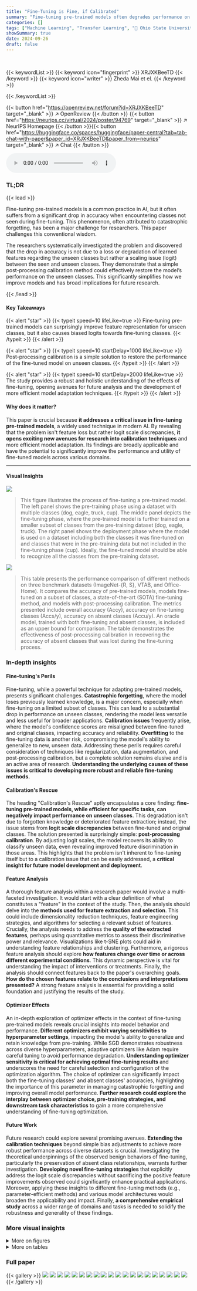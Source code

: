 ```yaml
---
title: "Fine-Tuning is Fine, if Calibrated"
summary: "Fine-tuning pre-trained models often degrades performance on unseen classes. This work reveals that the problem stems from logit scale discrepancies, not feature loss, and shows that post-processing c..."
categories: []
tags: ["Machine Learning", "Transfer Learning", "🏢 Ohio State University",]
showSummary: true
date: 2024-09-26
draft: false
---
```


<br>

{{< keywordList >}}
{{< keyword icon="fingerprint" >}} XRJXKBeeTD {{< /keyword >}}
{{< keyword icon="writer" >}} Zheda Mai et el. {{< /keyword >}}
 
{{< /keywordList >}}

{{< button href="https://openreview.net/forum?id=XRJXKBeeTD" target="_blank" >}}
↗ OpenReview
{{< /button >}}
{{< button href="https://neurips.cc/virtual/2024/poster/94769" target="_blank" >}}
↗ NeurIPS Homepage
{{< /button >}}{{< button href="https://huggingface.co/spaces/huggingface/paper-central?tab=tab-chat-with-paper&paper_id=XRJXKBeeTD&paper_from=neurips" target="_blank" >}}
↗ Chat
{{< /button >}}



<audio controls>
    <source src="https://ai-paper-reviewer.com/XRJXKBeeTD/podcast.wav" type="audio/wav">
    Your browser does not support the audio element.
</audio>


### TL;DR


{{< lead >}}

Fine-tuning pre-trained models is a common practice in AI, but it often suffers from a significant drop in accuracy when encountering classes not seen during fine-tuning.  This phenomenon, often attributed to catastrophic forgetting, has been a major challenge for researchers. This paper challenges this conventional wisdom. 

The researchers systematically investigated the problem and discovered that the drop in accuracy is not due to a loss or degradation of learned features regarding the unseen classes but rather a scaling issue (logit) between the seen and unseen classes. They demonstrate that a simple post-processing calibration method could effectively restore the model’s performance on the unseen classes. This significantly simplifies how we improve models and has broad implications for future research.

{{< /lead >}}


#### Key Takeaways

{{< alert "star" >}}
{{< typeit speed=10 lifeLike=true >}} Fine-tuning pre-trained models can surprisingly improve feature representation for unseen classes, but it also causes biased logits towards fine-tuning classes. {{< /typeit >}}
{{< /alert >}}

{{< alert "star" >}}
{{< typeit speed=10 startDelay=1000 lifeLike=true >}} Post-processing calibration is a simple solution to restore the performance of the fine-tuned model on unseen classes. {{< /typeit >}}
{{< /alert >}}

{{< alert "star" >}}
{{< typeit speed=10 startDelay=2000 lifeLike=true >}} The study provides a robust and holistic understanding of the effects of fine-tuning, opening avenues for future analysis and the development of more efficient model adaptation techniques. {{< /typeit >}}
{{< /alert >}}

#### Why does it matter?
This paper is crucial because **it addresses a critical issue in fine-tuning pre-trained models**, a widely used technique in modern AI.  By revealing that the problem isn't feature loss but rather logit scale discrepancies, **it opens exciting new avenues for research into calibration techniques** and more efficient model adaptation.  Its findings are broadly applicable and have the potential to significantly improve the performance and utility of fine-tuned models across various domains.

------
#### Visual Insights



![](https://ai-paper-reviewer.com/XRJXKBeeTD/figures_1_1.jpg)

> This figure illustrates the process of fine-tuning a pre-trained model.  The left panel shows the pre-training phase using a dataset with multiple classes (dog, eagle, truck, cup). The middle panel depicts the fine-tuning phase, where the pre-trained model is further trained on a smaller subset of classes from the pre-training dataset (dog, eagle, truck).  The right panel shows the deployment phase where the model is used on a dataset including both the classes it was fine-tuned on and classes that were in the pre-training data but not included in the fine-tuning phase (cup). Ideally, the fine-tuned model should be able to recognize all the classes from the pre-training dataset.





![](https://ai-paper-reviewer.com/XRJXKBeeTD/tables_6_1.jpg)

> This table presents the performance comparison of different methods on three benchmark datasets (ImageNet-{R, S}, VTAB, and Office-Home).  It compares the accuracy of pre-trained models, models fine-tuned on a subset of classes, a state-of-the-art (SOTA) fine-tuning method, and models with post-processing calibration.  The metrics presented include overall accuracy (Accy), accuracy on fine-tuning classes (Accs/y), accuracy on absent classes (Accu/y). An oracle model, trained with both fine-tuning and absent classes, is included as an upper bound for comparison. The table demonstrates the effectiveness of post-processing calibration in recovering the accuracy of absent classes that was lost during the fine-tuning process.





### In-depth insights


#### Fine-tuning's Perils
Fine-tuning, while a powerful technique for adapting pre-trained models, presents significant challenges.  **Catastrophic forgetting**, where the model loses previously learned knowledge, is a major concern, especially when fine-tuning on a limited subset of classes. This can lead to a substantial drop in performance on unseen classes, rendering the model less versatile and less useful for broader applications.  **Calibration issues** frequently arise, where the model's confidence scores are misaligned between fine-tuned and original classes, impacting accuracy and reliability.  **Overfitting** to the fine-tuning data is another risk, compromising the model's ability to generalize to new, unseen data.  Addressing these perils requires careful consideration of techniques like regularization, data augmentation, and post-processing calibration, but a complete solution remains elusive and is an active area of research.  **Understanding the underlying causes of these issues is critical to developing more robust and reliable fine-tuning methods.**

#### Calibration's Rescue
The heading "Calibration's Rescue" aptly encapsulates a core finding: **fine-tuning pre-trained models, while efficient for specific tasks, can negatively impact performance on unseen classes**. This degradation isn't due to forgotten knowledge or deteriorated feature extraction; instead, the issue stems from **logit scale discrepancies** between fine-tuned and original classes.  The solution presented is surprisingly simple: **post-processing calibration**. By adjusting logit scales, the model recovers its ability to classify unseen data, even revealing improved feature discrimination in those areas. This highlights that the problem isn't inherent to fine-tuning itself but to a calibration issue that can be easily addressed, a **critical insight for future model development and deployment**.

#### Feature Analysis
A thorough feature analysis within a research paper would involve a multi-faceted investigation.  It would start with a clear definition of what constitutes a "feature" in the context of the study.  Then, the analysis should delve into the **methods used for feature extraction and selection**.  This could include dimensionality reduction techniques, feature engineering strategies, and algorithms for selecting a relevant subset of features.  Crucially, the analysis needs to address the **quality of the extracted features**, perhaps using quantitative metrics to assess their discriminative power and relevance.  Visualizations like t-SNE plots could aid in understanding feature relationships and clustering.  Furthermore, a rigorous feature analysis should explore **how features change over time or across different experimental conditions**. This dynamic perspective is vital for understanding the impact of interventions or treatments. Finally, the analysis should connect features back to the paper's overarching goals. **How do the chosen features relate to the conclusions and interpretations presented?**  A strong feature analysis is essential for providing a solid foundation and justifying the results of the study.

#### Optimizer Effects
An in-depth exploration of optimizer effects in the context of fine-tuning pre-trained models reveals crucial insights into model behavior and performance.  **Different optimizers exhibit varying sensitivities to hyperparameter settings**, impacting the model's ability to generalize and retain knowledge from pre-training. While SGD demonstrates robustness across diverse hyperparameters, adaptive optimizers like Adam require careful tuning to avoid performance degradation. **Understanding optimizer sensitivity is critical for achieving optimal fine-tuning results** and underscores the need for careful selection and configuration of the optimization algorithm. The choice of optimizer can significantly impact both the fine-tuning classes' and absent classes' accuracies, highlighting the importance of this parameter in managing catastrophic forgetting and improving overall model performance.  **Further research could explore the interplay between optimizer choice, pre-training strategies, and downstream task characteristics** to gain a more comprehensive understanding of fine-tuning optimization.

#### Future Work
Future research could explore several promising avenues.  **Extending the calibration techniques** beyond simple bias adjustments to achieve more robust performance across diverse datasets is crucial.  Investigating the theoretical underpinnings of the observed benign behaviors of fine-tuning, particularly the preservation of absent class relationships, warrants further investigation.  **Developing novel fine-tuning strategies** that explicitly address the logit scale discrepancies without sacrificing the positive feature improvements observed could significantly enhance practical applications.  Moreover, applying these insights to different fine-tuning methods (e.g., parameter-efficient methods) and various model architectures would broaden the applicability and impact. Finally, **a comprehensive empirical study** across a wider range of domains and tasks is needed to solidify the robustness and generality of these findings.


### More visual insights

<details>
<summary>More on figures
</summary>


![](https://ai-paper-reviewer.com/XRJXKBeeTD/figures_1_2.jpg)

> This figure shows the absent class data accuracy plotted against the fine-tuning class data accuracy.  The black star represents the state-of-the-art (SOTA) result from a previous study (Tu et al. 2023). The red line shows the results of fine-tuning the model with a post-processing calibration applied, demonstrating that calibration significantly improves the absent class accuracy, surpassing the previous SOTA.


![](https://ai-paper-reviewer.com/XRJXKBeeTD/figures_4_1.jpg)

> This figure compares the accuracy gain on fine-tuning and absent classes after fine-tuning using two different classifiers: a neural network (NN) classifier and a Nearest Class Mean (NCM) classifier. The NN classifier shows a decrease in accuracy for absent classes, while the NCM classifier shows an increase, indicating an overall improvement in feature extraction for all classes after fine-tuning. This suggests that fine-tuning with a subset of classes holistically improves the feature extractor for the downstream domain.


![](https://ai-paper-reviewer.com/XRJXKBeeTD/figures_5_1.jpg)

> This figure compares the accuracy gain (or loss) after fine-tuning for both a neural network classifier and a Nearest Class Mean (NCM) classifier.  The neural network uses the full architecture, including the fully connected layer, while the NCM classifier only uses the extracted features.  The results show that while the neural network suffers an accuracy drop in the classes not seen during fine-tuning (absent classes), the NCM classifier shows a consistent gain across all classes. This highlights the improvement of features in the fine-tuned model, despite the loss of accuracy in the standard classifier.


![](https://ai-paper-reviewer.com/XRJXKBeeTD/figures_5_2.jpg)

> This figure shows the relationship between the accuracy of classifying fine-tuning classes (Accs/y) and the accuracy of classifying absent classes (Accu/y) on the ImageNet-Variants dataset as the calibration factor γ is varied.  The graph displays curves for the pre-trained model, the fine-tuned model, the fine-tuned model with post-processing calibration (Fine-tuning + γ), the state-of-the-art model from the paper by Tu et al. [49] , and the state-of-the-art model with calibration (Tu et al. 2023 + γ). The figure illustrates that post-processing calibration can significantly improve the accuracy on absent classes without significantly reducing accuracy on fine-tuning classes.


![](https://ai-paper-reviewer.com/XRJXKBeeTD/figures_5_3.jpg)

> This figure compares the accuracy gain of neural network (NN) and nearest class mean (NCM) classifiers after fine-tuning.  The NN classifier shows accuracy *drops* for absent classes, while the NCM classifier shows accuracy *gains* for absent classes.  This indicates that fine-tuning improves feature representation for all classes but the NN classifier is unable to fully leverage the improved features due to a calibration issue.


![](https://ai-paper-reviewer.com/XRJXKBeeTD/figures_6_1.jpg)

> This figure shows the absent class accuracy (Accu/y) plotted against the fine-tuning class accuracy (Accs/y) for the ImageNet-R dataset with 50% of classes used for fine-tuning.  The different colored lines represent different methods: the pre-trained model (green star), the fine-tuned model (red star), the state-of-the-art method from Tu et al. 2023 (black star), and the calibrated versions of each using the bias factor γ (colored lines). The plot illustrates the impact of calibration in restoring the accuracy of the model on absent classes (as Accu/y increases with the calibration).


![](https://ai-paper-reviewer.com/XRJXKBeeTD/figures_7_1.jpg)

> This figure shows the accuracy gain (difference between the accuracy after fine-tuning and the accuracy of the pre-trained model) of both NN and NCM classifiers for fine-tuning and absent classes after fine-tuning on three different datasets: ImageNet-{R,S}, VTAB, and Office-Home.  The NN classifier shows decreased accuracy for absent classes, indicating negative transfer, while the NCM classifier shows improved accuracy for absent classes, suggesting holistic feature improvement by fine-tuning. This highlights that the issue with absent classes is not feature degradation but a different problem (logit scale discrepancy).


![](https://ai-paper-reviewer.com/XRJXKBeeTD/figures_8_1.jpg)

> This figure shows the AUSUC (Area Under the Seen-Unseen Curve) for different optimizers (SGD, Adam, AdaBelief, Adadelta, AdaGrad, RMSprop) and hyperparameter settings (learning rates and weight decay) on the Office-Home dataset.  It demonstrates the robustness of the SGD optimizer to variations in hyperparameters, while showing the increased sensitivity of other, more advanced optimizers, especially when hyperparameters are not carefully tuned. Even with the more advanced optimizers, comparable performance to SGD can be achieved with smaller learning rates and weight decay.


![](https://ai-paper-reviewer.com/XRJXKBeeTD/figures_8_2.jpg)

> This figure visualizes the cosine similarity of the changes in classifier weights (the difference between weights after and before fine-tuning) for both fine-tuning and absent classes in ImageNet-S.  The high similarity of update directions within the absent classes shows that the relationships between these classes are preserved during fine-tuning, despite the absence of absent class data during the fine-tuning process.


![](https://ai-paper-reviewer.com/XRJXKBeeTD/figures_9_1.jpg)

> This figure shows two plots. The left plot is a scatter plot visualizing the movement of features for fine-tuning and absent classes before and after fine-tuning. The right plot is a line graph showing the average logits for ground-truth absent classes and the largest non-ground-truth absent class logits over training epochs. Both plots demonstrate that the fine-tuning process maintains a stable relationship between features and linear classifiers, even for absent classes.


![](https://ai-paper-reviewer.com/XRJXKBeeTD/figures_17_1.jpg)

> This figure illustrates the concept of fine-tuning a pre-trained model.  The pre-trained model is initially trained on a large dataset (e.g., ImageNet), encompassing a wide range of classes.  Fine-tuning then adapts this model to a specific downstream task using a smaller dataset that only includes a subset of the original classes. The figure highlights a crucial point: while the fine-tuned model excels at the classes present in the downstream dataset, its performance on unseen classes (those not part of the downstream dataset but present in the initial pre-training dataset) can significantly decrease. This demonstrates the risk of losing valuable knowledge previously learned during pre-training when fine-tuning is not carefully calibrated.


![](https://ai-paper-reviewer.com/XRJXKBeeTD/figures_17_2.jpg)

> This figure compares the accuracy gain (difference between fine-tuned and pre-trained model accuracy) for fine-tuning classes and absent classes using two classifiers: a neural network classifier (NN) and a Nearest Class Mean classifier (NCM).  The NN classifier shows a decrease in accuracy for absent classes after fine-tuning, while the NCM classifier shows improvement, indicating that feature extraction is not degraded, and potentially even enhanced, by fine-tuning.


![](https://ai-paper-reviewer.com/XRJXKBeeTD/figures_17_3.jpg)

> This figure illustrates the process of fine-tuning a pre-trained model.  The pre-trained model is initially trained on a large dataset (e.g., ImageNet). This model is then fine-tuned on a smaller, more specific dataset for a downstream task.  The key point highlighted is that, during deployment, the fine-tuned model might encounter new classes (absent classes) not present in the fine-tuning dataset. The ideal outcome is that the fine-tuned model performs well on both the fine-tuning classes and the unseen classes.


![](https://ai-paper-reviewer.com/XRJXKBeeTD/figures_17_4.jpg)

> This figure visualizes the feature distribution of classes using t-SNE in the Art domain of the Office-Home dataset and how the classes are split into fine-tuning and absent classes for different fine-tuning class sizes.  Panel A shows the t-SNE visualization of the class mean features. Panel B illustrates the different splits for various fine-tuning sizes, where red points represent fine-tuning classes and blue points represent absent classes.


![](https://ai-paper-reviewer.com/XRJXKBeeTD/figures_18_1.jpg)

> This figure shows the visualization of pre-training data and target domain data for a toy example with four classes. The pre-training data is represented by squares (□) and target domain data is represented by circles (○).  The colors represent different classes, with blue and cyan representing the fine-tuning classes during fine-tuning. The figure helps illustrate the effect of fine-tuning on the feature representation of the data in different domains.


![](https://ai-paper-reviewer.com/XRJXKBeeTD/figures_19_1.jpg)

> This figure compares the accuracy gain of neural network (NN) classifier and Nearest Class Mean (NCM) classifier after fine-tuning. The results show that the NN classifier's accuracy on absent classes decreases while NCM classifier's accuracy increases. This suggests that the features extracted by the fine-tuned model are improved holistically, even for those classes not included in the fine-tuning process.


![](https://ai-paper-reviewer.com/XRJXKBeeTD/figures_19_2.jpg)

> This figure illustrates the Average Logit Gap (ALG) method for calibrating the logits of a fine-tuned model.  It shows how the calibration factor (γ) is calculated using the difference between the average non-ground-truth (non-GT) logits of the fine-tuning classes and the average non-GT logits of the absent classes in the training data. This difference is used to adjust the logits of the absent classes, aiming to bring their magnitude closer to the logits of the fine-tuning classes.


![](https://ai-paper-reviewer.com/XRJXKBeeTD/figures_20_1.jpg)

> This figure illustrates the Pseudo Cross-Validation (PCV) method used in the paper to estimate the calibration factor gamma (γ).  The method involves repeatedly splitting the training data into pseudo-fine-tuning and pseudo-absent sets. A fine-tuned model is trained on each pseudo-fine-tuning set, and its performance is evaluated on the corresponding pseudo-validation set. The average of the resulting performance metrics is used to select the final value of γ.


![](https://ai-paper-reviewer.com/XRJXKBeeTD/figures_20_2.jpg)

> This figure shows the t-SNE visualization of ImageNet-R dataset's features extracted by the fine-tuned model. The visualization demonstrates that the fine-tuned feature extractor does not create a clear separation between the fine-tuning and absent classes in the feature space, indicating that the model does not simply learn to discriminate between them by creating a large margin, but rather uses a more nuanced and holistic representation of the data.


![](https://ai-paper-reviewer.com/XRJXKBeeTD/figures_21_1.jpg)

> This figure shows the L2 norm of classifier weights for fine-tuning and absent classes during fine-tuning.  The plots illustrate that the magnitude of the weights for fine-tuning classes increases significantly more than that of absent classes. This suggests that the fine-tuning process disproportionately boosts the importance of fine-tuning classes, leading to the observed bias in logit predictions towards those classes.


![](https://ai-paper-reviewer.com/XRJXKBeeTD/figures_24_1.jpg)

> This figure shows the accuracy of classifying fine-tuning classes (Accs/y) and absent classes (Accu/y) for different calibration factors (γ) on ImageNet-R and ImageNet-S.  The x-axis represents the accuracy on fine-tuning classes, and the y-axis represents the accuracy on absent classes.  The lines show the performance of pre-training, fine-tuning (without calibration), fine-tuning with calibration, and the state-of-the-art model from Tu et al. 2023, both with and without calibration. This figure demonstrates that post-processing calibration can effectively restore the accuracy on absent classes that is lost during fine-tuning.


![](https://ai-paper-reviewer.com/XRJXKBeeTD/figures_25_1.jpg)

> This figure shows the absent class accuracy (Accu/y) versus fine-tuning class accuracy (Accs/y) curves for all six combinations of source and target domains in the Office-Home dataset.  Each curve represents a different source-target domain pair. The curves demonstrate the impact of the proposed post-processing calibration method (adding a bias factor γ to the logits of absent classes) on both Accu/y and Accs/y.  The results show that calibration improves absent class accuracy while maintaining reasonably good fine-tuning class accuracy.


![](https://ai-paper-reviewer.com/XRJXKBeeTD/figures_26_1.jpg)

> This figure shows the performance of the fine-tuning model with post-processing calibration on the VTAB dataset.  The x-axis represents the accuracy on the fine-tuning classes (Accs/y), and the y-axis represents the accuracy on the absent classes (Accu/y). Each subfigure represents a different dataset within VTAB, showing how the calibration factor improves the accuracy on absent classes while maintaining reasonable accuracy on the fine-tuning classes. The results are compared to the pre-trained model and the model fine-tuned without calibration, highlighting the effectiveness of the proposed method.


![](https://ai-paper-reviewer.com/XRJXKBeeTD/figures_27_1.jpg)

> This figure shows the accuracy gain in both fine-tuning and absent classes after fine-tuning. Two classifiers are used: a neural network classifier with a fully connected layer and a nearest class mean (NCM) classifier using only features. The results demonstrate that the NCM classifier shows an improvement in accuracy for absent classes, while the neural network classifier exhibits a drop in accuracy for absent classes.  This highlights that the fine-tuning process leads to improved feature extraction for all classes, even those not included in the fine-tuning process.


![](https://ai-paper-reviewer.com/XRJXKBeeTD/figures_27_2.jpg)

> This figure shows the accuracy gain for fine-tuning classes and absent classes after fine-tuning using two types of classifiers: Neural Network (NN) classifier and Nearest Class Mean (NCM) classifier. The NN classifier shows an accuracy drop for absent classes, while the NCM classifier shows a consistent accuracy gain, indicating an overall improvement in feature quality after fine-tuning. This suggests that fine-tuning with only a subset of classes can improve the feature extractor for all classes, including those not seen during fine-tuning.


![](https://ai-paper-reviewer.com/XRJXKBeeTD/figures_27_3.jpg)

> This figure compares the accuracy gain after fine-tuning using two different classifiers: a neural network (NN) classifier and a Nearest Class Mean (NCM) classifier.  The NN classifier shows an accuracy drop for the absent classes after fine-tuning, while the NCM classifier shows a consistent gain, indicating that the quality of the extracted features improves holistically after fine-tuning, even for the classes not included during fine-tuning.


![](https://ai-paper-reviewer.com/XRJXKBeeTD/figures_28_1.jpg)

> This figure visualizes the cosine similarity of the change in classifier weights between fine-tuning and the pre-trained model for both fine-tuning and absent classes in ImageNet-S.  The high similarity in update directions for absent classes indicates that the relationships between these classes are preserved during fine-tuning, even though they weren't directly involved in the training process.


![](https://ai-paper-reviewer.com/XRJXKBeeTD/figures_29_1.jpg)

> This figure shows a visualization of the data used in a toy example to illustrate the impact of similar fine-tuning training data on the feature representation of absent data. The pre-training data is represented by squares (□) and the target domain data by circles (○). The colors of the circles represent different classes. Only the blue and cyan circles are used in the fine-tuning process.


</details>




<details>
<summary>More on tables
</summary>


![](https://ai-paper-reviewer.com/XRJXKBeeTD/tables_6_2.jpg)
> This table presents the Area Under the Seen-Unseen Curve (AUSUC) for three different methods: Pre-trained, Tu et al. [49], and Fine-tuning, across three benchmark datasets: ImageNet-{R, S}, VTAB, and Office-Home. AUSUC is a metric used to evaluate the performance of fine-tuning models on both seen and unseen classes. The higher the AUSUC, the better the model's performance. The results show that fine-tuning achieves better results than the other two methods across all three datasets.

![](https://ai-paper-reviewer.com/XRJXKBeeTD/tables_16_1.jpg)
> This table presents the results of post-processing calibration experiments on various datasets.  It shows the accuracy (Acc) of classifying both fine-tuning and absent classes, comparing the performance of the pre-trained model, the fine-tuned model, and the fine-tuned model with post-processing calibration applied using different methods. The 'Oracle' row represents an upper bound, where the model is trained with both fine-tuning and absent class data.  The results demonstrate that post-processing calibration effectively improves the accuracy on absent classes, often achieving performance comparable to or exceeding the state-of-the-art (SOTA) methods that use more complex training strategies.

![](https://ai-paper-reviewer.com/XRJXKBeeTD/tables_18_1.jpg)
> This table presents the performance comparison of different methods in terms of accuracy on fine-tuning classes and absent classes.  The methods include a pre-trained model, fine-tuning, fine-tuning with post-processing calibration using different approaches (ALG, PCV, and an oracle method), and a state-of-the-art method from previous research. The results are shown for different datasets: ImageNet-{R,S}, VTAB, and Office-Home.  The 'Oracle' row shows the upper bound performance achievable if the model was trained with both fine-tuning and absent classes.

![](https://ai-paper-reviewer.com/XRJXKBeeTD/tables_21_1.jpg)
> This table compares the performance of two classifiers: a neural network (NN) classifier with a fully connected (FC) layer and a cosine classifier.  The comparison is done using several metrics including AUSUC (Area Under the Seen-Unseen Curve), Accy/y (accuracy of classifying fine-tuning class data to all classes), Accs/y (accuracy of classifying fine-tuning class data to fine-tuning classes), and Accu/y (accuracy of classifying absent class data to all classes). The results show that both classifiers achieve similar performance on the ImageNet-Variants and Office-Home benchmarks. This suggests the importance of logit calibration on the final classifier weights.

![](https://ai-paper-reviewer.com/XRJXKBeeTD/tables_22_1.jpg)
> This table presents the performance comparison of different methods on various datasets for image classification.  The methods include: pre-trained model (no fine-tuning), fine-tuning only, a state-of-the-art (SOTA) method from a previous paper by Tu et al. [49], fine-tuning with post-processing calibration using ALG, fine-tuning with post-processing calibration using PCV, and an oracle approach (fine-tuning with both fine-tuning and absent classes).  The metrics used to evaluate performance are Accuracy of fine-tuning classes (Accs/y), Accuracy of absent classes (Accu/y).  The table demonstrates that post-processing calibration significantly improves the accuracy of classifying absent classes, recovering much of the performance lost during fine-tuning, and even outperforming the SOTA method in some cases. The oracle model represents an upper bound on performance, showing the potential for further improvement in the absence of full datasets.

![](https://ai-paper-reviewer.com/XRJXKBeeTD/tables_23_1.jpg)
> This table presents a comparison of the Area Under the Seen-Unseen Curve (AUSUC) and the Nearest Class Mean accuracy (NCM Accu/y) for four different approaches: Pre-trained, Fine-Tuning, Frozen Classifier, and Linear Probing.  The results show that the Fine-Tuning method outperforms the other three methods on both metrics. This indicates that simply fine-tuning all the model parameters is the most effective method for maintaining accuracy on both the fine-tuning classes and the absent classes, compared to freezing parts of the model (such as the classifier) or only updating a small subset of parameters (linear probing).

![](https://ai-paper-reviewer.com/XRJXKBeeTD/tables_23_2.jpg)
> This table presents the results of post-processing calibration on several datasets.  It shows the accuracy (Accs/y, Accu/y) of classifying fine-tuning and absent classes, both before and after fine-tuning, and after applying different calibration techniques.  The 'Pre-trained' row shows the performance of the model before fine-tuning, while the 'Fine-tuning' row displays performance after standard fine-tuning.  The remaining rows illustrate the results of the proposed calibration approaches, along with a comparison to the state-of-the-art (SOTA) method from a previous study. The 'Oracle' row provides an upper bound, representing performance that would be achieved if the model were trained with both fine-tuning and absent classes.

![](https://ai-paper-reviewer.com/XRJXKBeeTD/tables_23_3.jpg)
> This table presents the performance comparison of different methods for fine-tuning a pre-trained model.  It shows the accuracy (Acc) on fine-tuning classes and absent classes, separately.  The 'Pre-trained' row shows the performance of the model before fine-tuning.  The 'Fine-tuning' row represents the performance after fine-tuning without any calibration.  The 'Tu et al. [49]' row shows the results obtained using the state-of-the-art (SOTA) method from a previous study. The rows with  'Fine-tuning +...' demonstrate the performance improvements achieved by applying post-processing calibration methods proposed in this paper (ALG, PCV, and y*). Finally, 'Oracle' represents the upper bound performance that can be theoretically achieved if the model were fine-tuned using both fine-tuning and absent class data.  The metrics for each method (Pre-trained, Fine-tuning, Tu et al. [49], Fine-tuning + ALG, Fine-tuning + PCV, Fine-tuning + y*, Oracle) are shown for different datasets: ImageNet-{R,S}, VTAB, and Office-Home.

![](https://ai-paper-reviewer.com/XRJXKBeeTD/tables_24_1.jpg)
> This table presents the performance comparison of different methods on various datasets (ImageNet-{R,S}, VTAB, Office-Home).  It shows the accuracy (Acc) for fine-tuning classes and absent classes, both before and after post-processing calibration. The results demonstrate that a simple post-processing calibration can significantly improve the accuracy of the fine-tuned model on absent classes, effectively recovering the pre-trained model's capabilities.  The 'Oracle' row represents the upper bound performance achieved when the model is fine-tuned with both fine-tuning and absent class data.

![](https://ai-paper-reviewer.com/XRJXKBeeTD/tables_24_2.jpg)
> This table presents the performance comparison between different methods for fine-tuning a pre-trained model and recognizing both fine-tuning classes and absent classes.  The methods compared include the pre-trained model's performance, fine-tuning only, the state-of-the-art (SOTA) method by Tu et al. [49], and fine-tuning with post-processing calibration using two different approaches (ALG and PCV).  An 'Oracle' result shows the theoretical best performance achievable if the model was trained with both fine-tuning and absent class data.  The results show the effectiveness of calibration methods in improving the accuracy on absent classes.

![](https://ai-paper-reviewer.com/XRJXKBeeTD/tables_28_1.jpg)
> This table presents the performance of different methods on three benchmark datasets: ImageNet-{R, S}, VTAB, and Office-Home.  The metrics shown are accuracy for fine-tuning classes (Accs/y), accuracy for absent classes (Accu/y), and overall accuracy (Accy/y).  It demonstrates the effectiveness of post-processing calibration in recovering absent class accuracy after fine-tuning a pre-trained model with only a subset of classes. The 'Oracle' row represents the upper bound performance, achieved using fine-tuning with both fine-tuning and absent classes.  The results show that using a simple post-processing calibration method significantly improves absent class accuracy compared to standard fine-tuning.

![](https://ai-paper-reviewer.com/XRJXKBeeTD/tables_29_1.jpg)
> This table shows the performance comparison between the pre-trained model and the fine-tuned model on the iWildCam benchmark.  The metrics compared include AUSUC (Area Under the Seen-Unseen Curve), Acc<sub>y/y</sub> (accuracy of classifying fine-tuning class data), Acc<sub>s/s</sub> (accuracy of classifying fine-tuning class data into fine-tuning classes only), Accu/<sub>y</sub> (accuracy of classifying absent class data), Accu/<sub>u</sub> (accuracy of classifying absent class data into absent classes only), NCM Acc<sub>s/s</sub> (Nearest Class Mean accuracy of classifying fine-tuning class data using only features), and NCM Accu/<sub>y</sub> (Nearest Class Mean accuracy of classifying absent class data using only features).  A negative value in the Δ row indicates a decrease in performance after fine-tuning, which was observed in the iWildCam benchmark.

</details>




### Full paper

{{< gallery >}}
<img src="https://ai-paper-reviewer.com/XRJXKBeeTD/1.png" class="grid-w50 md:grid-w33 xl:grid-w25" />
<img src="https://ai-paper-reviewer.com/XRJXKBeeTD/2.png" class="grid-w50 md:grid-w33 xl:grid-w25" />
<img src="https://ai-paper-reviewer.com/XRJXKBeeTD/3.png" class="grid-w50 md:grid-w33 xl:grid-w25" />
<img src="https://ai-paper-reviewer.com/XRJXKBeeTD/4.png" class="grid-w50 md:grid-w33 xl:grid-w25" />
<img src="https://ai-paper-reviewer.com/XRJXKBeeTD/5.png" class="grid-w50 md:grid-w33 xl:grid-w25" />
<img src="https://ai-paper-reviewer.com/XRJXKBeeTD/6.png" class="grid-w50 md:grid-w33 xl:grid-w25" />
<img src="https://ai-paper-reviewer.com/XRJXKBeeTD/7.png" class="grid-w50 md:grid-w33 xl:grid-w25" />
<img src="https://ai-paper-reviewer.com/XRJXKBeeTD/8.png" class="grid-w50 md:grid-w33 xl:grid-w25" />
<img src="https://ai-paper-reviewer.com/XRJXKBeeTD/9.png" class="grid-w50 md:grid-w33 xl:grid-w25" />
<img src="https://ai-paper-reviewer.com/XRJXKBeeTD/10.png" class="grid-w50 md:grid-w33 xl:grid-w25" />
<img src="https://ai-paper-reviewer.com/XRJXKBeeTD/11.png" class="grid-w50 md:grid-w33 xl:grid-w25" />
<img src="https://ai-paper-reviewer.com/XRJXKBeeTD/12.png" class="grid-w50 md:grid-w33 xl:grid-w25" />
<img src="https://ai-paper-reviewer.com/XRJXKBeeTD/13.png" class="grid-w50 md:grid-w33 xl:grid-w25" />
<img src="https://ai-paper-reviewer.com/XRJXKBeeTD/14.png" class="grid-w50 md:grid-w33 xl:grid-w25" />
<img src="https://ai-paper-reviewer.com/XRJXKBeeTD/15.png" class="grid-w50 md:grid-w33 xl:grid-w25" />
<img src="https://ai-paper-reviewer.com/XRJXKBeeTD/16.png" class="grid-w50 md:grid-w33 xl:grid-w25" />
<img src="https://ai-paper-reviewer.com/XRJXKBeeTD/17.png" class="grid-w50 md:grid-w33 xl:grid-w25" />
<img src="https://ai-paper-reviewer.com/XRJXKBeeTD/18.png" class="grid-w50 md:grid-w33 xl:grid-w25" />
<img src="https://ai-paper-reviewer.com/XRJXKBeeTD/19.png" class="grid-w50 md:grid-w33 xl:grid-w25" />
<img src="https://ai-paper-reviewer.com/XRJXKBeeTD/20.png" class="grid-w50 md:grid-w33 xl:grid-w25" />
{{< /gallery >}}